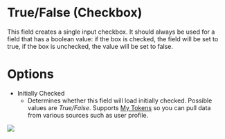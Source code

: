 # True/False \(Checkbox\)

This field creates a single input checkbox. It should always be used for a field that has a boolean value: if the box is checked, the field will be set to true, if the box is unchecked, the value will be set to false.

# Options

* Initially Checked
  * Determines whether this field will load initially checked. Possible values are _True/False_. Supports [My Tokens](http://www.dnnsharp.com/dnn/modules/my-custom-tokens) so you can pull data from various sources such as user profile.

![](https://s3.amazonaws.com/static.dnnsharp.com/documentation/2017/07/chrome_2017-07-11_15-43-45.png)

